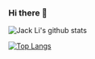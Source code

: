 ### Hi there 👋
![Jack Li's github stats](https://github-readme-stats.vercel.app/api?username=JackLI9&show_icons=true&theme=radical)

[![Top Langs](https://github-readme-stats.vercel.app/api/top-langs/?username=JackLI9&layout=compact)](https://github.com/JackLI9/)

<!--
**JackLI9/JackLI9** is a ✨ _special_ ✨ repository because its `README.md` (this file) appears on your GitHub profile.

Here are some ideas to get you started:

- 🔭 I’m currently working on ...
- 🌱 I’m currently learning ...
- 👯 I’m looking to collaborate on ...
- 🤔 I’m looking for help with ...
- 💬 Ask me about ...
- 📫 How to reach me: ...
- 😄 Pronouns: ...
- ⚡ Fun fact: ...
-->
